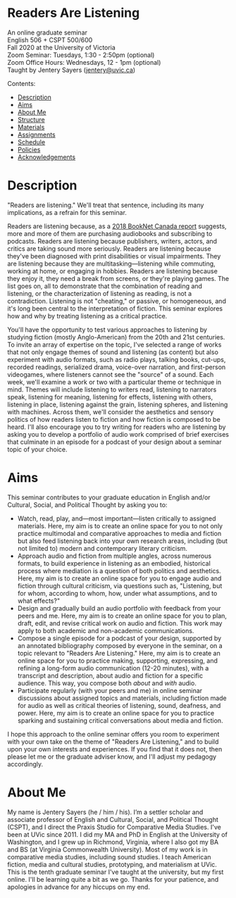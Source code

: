 # Readers Are Listening  

An online graduate seminar          
English 506 + CSPT 500/600   
Fall 2020 at the University of Victoria      
Zoom Seminar: Tuesdays, 1:30 - 2:50pm (optional)     
Zoom Office Hours: Wednesdays, 12 - 1pm (optional)       
Taught by Jentery Sayers ([jentery@uvic.ca](mailto:jentery@uvic.ca))

Contents: 

* [Description](#description)              
* [Aims](#aims)    
* [About Me](#about-me)   
* [Structure](#structure)  
* [Materials](#materials) 
* [Assignments](#assignments)     
* [Schedule](#schedule)   
* [Policies](#policies) 
* [Acknowledgements](#acknowledgements)   

# Description 

"Readers are listening." We'll treat that sentence, including its many implications, as a refrain for this seminar.

Readers are listening because, as a [2018 BookNet Canada report](https://www.booknetcanada.ca/readers-are-listening) suggests, more and more of them are purchasing audiobooks and subscribing to podcasts. Readers are listening because publishers, writers, actors, and critics are taking sound more seriously. Readers are listening because they've been diagnosed with print disabilities or visual impairments. They are listening because they are multitasking—listening while commuting, working at home, or engaging in hobbies. Readers are listening because they enjoy it, they need a break from screens, or they're playing games. The list goes on, all to demonstrate that the combination of reading and listening, or the characterization of listening as reading, is not a contradiction. Listening is not "cheating," or passive, or homogeneous, and it's long been central to the interpretation of fiction. This seminar explores how and why by treating listening as a critical practice.

You'll have the opportunity to test various approaches to listening by studying fiction (mostly Anglo-American) from the 20th and 21st centuries. To invite an array of expertise on the topic, I've selected a range of works that not only engage themes of sound and listening (as content) but also experiment with audio formats, such as radio plays, talking books, cut-ups, recorded readings, serialized drama, voice-over narration, and first-person videogames, where listeners cannot see the "source" of a sound. Each week, we'll examine a work or two with a particular theme or technique in mind. Themes will include listening to writers read, listening to narrators speak, listening for meaning, listening for effects, listening with others, listening in place, listening against the grain, listening spheres, and listening with machines. Across them, we'll consider the aesthetics and sensory politics of how readers listen to fiction and how fiction is composed to be heard. I'll also encourage you to try writing for readers who are listening by asking you to develop a portfolio of audio work comprised of brief exercises that culminate in an episode for a podcast of your design about a seminar topic of your choice.

# Aims 

This seminar contributes to your graduate education in English and/or Cultural, Social, and Political Thought by asking you to: 

* Watch, read, play, and—most important—listen critically to assigned materials. Here, my aim is to create an online space for you to not only practice multimodal and comparative approaches to media and fiction but also feed listening back into your own research areas, including (but not limited to) modern and contemporary literary criticism. 
* Approach audio and fiction from multiple angles, across numerous formats, to build experience in listening as an embodied, historical process where mediation is a question of both politics and aesthetics. Here, my aim is to create an online space for you to engage audio and fiction through cultural criticism, via questions such as, "Listening, but for whom, according to whom, how, under what assumptions, and to what effects?" 
* Design and gradually build an audio portfolio with feedback from your peers and me. Here, my aim is to create an online space for you to plan, draft, edit, and revise critical work on audio and fiction. This work may apply to both academic and non-academic communications.  
* Compose a single episode for a podcast of your design, supported by an annotated bibliography composed by everyone in the seminar, on a topic relevant to "Readers Are Listening." Here, my aim is to create an online space for you to practice making, supporting, expressing, and refining a long-form audio communication (12-20 minutes), with a transcript and description, about audio and fiction for a specific audience. This way, you compose both *about* and *with* audio. 
* Participate regularly (with your peers and me) in online seminar discussions about assigned topics and materials, including fiction made for audio as well as critical theories of listening, sound, deafness, and power. Here, my aim is to create an online space for you to practice sparking and sustaining critical conversations about media and fiction. 

I hope this approach to the online seminar offers you room to experiment with your own take on the theme of "Readers Are Listening," and to build upon your own interests and experiences. If you find that it does not, then please let me or the graduate adviser know, and I'll adjust my pedagogy accordingly.

# About Me 

My name is Jentery Sayers (he / him / his). I’m a settler scholar and associate professor of English and Cultural, Social, and Political Thought (CSPT), and I direct the Praxis Studio for Comparative Media Studies. I've been at UVic since 2011. I did my MA and PhD in English at the University of Washington, and I grew up in Richmond, Virginia, where I also got my BA and BS (at Virginia Commonwealth University). Most of my work is in comparative media studies, including sound studies. I teach American fiction, media and cultural studies, prototyping, and materialism at UVic. This is the tenth graduate seminar I've taught at the university, but my first online. I'll be learning quite a bit as we go. Thanks for your patience, and apologies in advance for any hiccups on my end. 
